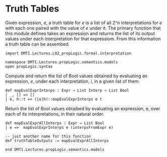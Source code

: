 # Truth Tables

<!-- toc -->


Given expression, *e*, a truth table for *e* is a list
of all 2^n interpretations for *e* with each one paired
with the value of *e* under it. The primary function that
this module defines takes an expression and returns the
list of its output values under each interpretation for
that expressiom. From this information a truth table can
be assembed.

```lean
import DMT1.Lectures.L02_propLogic.formal.interpretation

namespace DMT1.Lectures.propLogic.semantics.models
open propLogic.syntax
```

Compute and return the list of Bool values
obtained by evaluating an expression, *e*, under
each interpretation, *i*, in a given list of them.
```lean
def mapEvalExprInterps : Expr → List Interp → List Bool
| _, [] => []
| e, h::t => (⟦e⟧h)::mapEvalExprInterps e t
```

Return the list of Bool values obtaibed by evaluating
an expression, e, over each of its interpretations, in
their natural order.
```lean
def mapEvalExprAllInterps : Expr → List Bool
| e =>  mapEvalExprInterps e (interpsFromExpr e)

-- just another name for this function
def truthTableOutputs := mapEvalExprAllInterps

end DMT1.Lectures.propLogic.semantics.models
```
